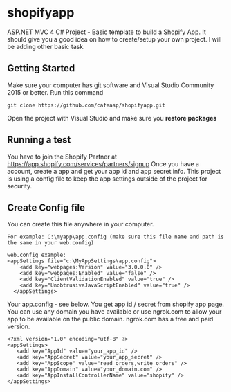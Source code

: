 # shopifyapp
ASP.NET MVC 4 C# Project - Basic template to build a Shopify App. It should give you a good idea on how to create/setup your own project.
I will be adding other basic task.
## Getting Started
Make sure your computer has git software and Visual Studio Community 2015 or better. Run this command 
```
git clone https://github.com/cafeasp/shopifyapp.git
```
Open the project with Visual Studio and make sure you **restore packages**

## Running a test
You have to join the Shopify Partner at https://app.shopify.com/services/partners/signup 
Once you have a account, create a app and get your app id and app secret info.
This project is using a config file to keep the app settings outside of the project for security.

## Create Config file
You can create this file anywhere in your computer.
```
For example: C:\myapp\app.config (make sure this file name and path is the same in your web.config)
```
```
web.config example:
<appSettings file="c:\MyAppSettings\app.config">
    <add key="webpages:Version" value="3.0.0.0" />
    <add key="webpages:Enabled" value="false" />
    <add key="ClientValidationEnabled" value="true" />
    <add key="UnobtrusiveJavaScriptEnabled" value="true" />
  </appSettings>
```
Your app.config - see below. You get app id / secret from shopify app page. You can use any domain you have available or use ngrok.com
to allow your app to be available on the public domain. ngrok.com has a free and paid version.
```
<?xml version="1.0" encoding="utf-8" ?>
<appSettings>
   <add key="AppId" value="your_app_id" />
   <add key="AppSecret" value="your_app_secret" />
   <add key="AppScope" value="read_orders,write_orders" />
   <add key="AppDomain" value="your_domain.com" />
   <add key="AppInstallControllerName" value="shopify" />
</appSettings>
```
